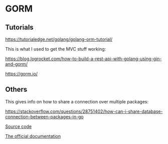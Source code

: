 # GORM

## Tutorials

<https://tutorialedge.net/golang/golang-orm-tutorial/>

This is what I used to get the MVC stuff working:

<https://blog.logrocket.com/how-to-build-a-rest-api-with-golang-using-gin-and-gorm/>

<https://gorm.io/>

## Others

This gives info on how to share a connection over multiple packages:

<https://stackoverflow.com/questions/28751402/how-can-i-share-database-connection-between-packages-in-go>

[Source code](https://pkg.go.dev/github.com/jinzhu/gorm)

[The official documentation](https://gorm.io/docs/query.html)
